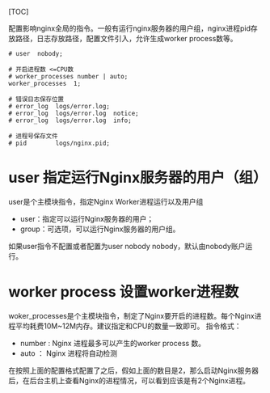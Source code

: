 [TOC]

配置影响nginx全局的指令。一般有运行nginx服务器的用户组，nginx进程pid存放路径，日志存放路径，配置文件引入，允许生成worker process数等。
```
# user  nobody;

# 开启进程数 <=CPU数
# worker_processes number | auto;
worker_processes  1;

# 错误日志保存位置
# error_log  logs/error.log;
# error_log  logs/error.log  notice;
# error_log  logs/error.log  info;

# 进程号保存文件
# pid        logs/nginx.pid;
```
# user 指定运行Nginx服务器的用户（组）
user是个主模块指令，指定Nginx Worker进程运行以及用户组
+ user：指定可以运行Nginx服务器的用户；
+ group：可选项，可以运行Nginx服务器的用户组。

如果user指令不配置或者配置为user nobody nobody，默认由nobody账户运行。
# worker process 设置worker进程数
woker_processes是个主模块指令，制定了Nginx要开启的进程数。每个Nginx进程平均耗费10M~12M内存。建议指定和CPU的数量一致即可。
指令格式：
+ number : Nginx 进程最多可以产生的worker process 数。
+ auto ： Nginx 进程将自动检测

在按照上面的配置格式配置了之后，假如上面的数目是2，那么启动Nginx服务器后，在后台主机上查看Nginx的进程情况，可以看到应该是有2个Nginx进程。